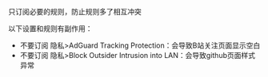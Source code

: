 只订阅必要的规则，防止规则多了相互冲突

以下设置和规则有副作用：
 - 不要订阅 隐私>AdGuard Tracking Protection：会导致B站关注页面显示空白
 - 不要订阅 隐私>Block Outsider Intrusion into LAN：会导致github页面样式异常